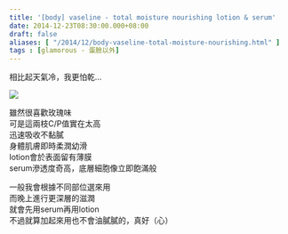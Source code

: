 ```yaml
---
title: '[body] vaseline - total moisture nourishing lotion & serum'
date: 2014-12-23T08:30:00.000+08:00
draft: false
aliases: [ "/2014/12/body-vaseline-total-moisture-nourishing.html" ]
tags : [glamorous - 蛋臉以外]
---
```


相比起天氣冷，我更怕乾...  

![](/images/vaselinenourishing.jpg)

雖然很喜歡玫瑰味  
可是這兩枝C/P值實在太高  
迅速吸收不黏膩  
身體肌膚即時柔潤幼滑  
lotion會於表面留有薄膜  
serum滲透度奇高，底層細胞像立即飽滿般  
  
一般我會根據不同部位選來用  
而晚上進行更深層的滋潤  
就會先用serum再用lotion  
不過就算加起來用也不會油膩膩的，真好（心）
